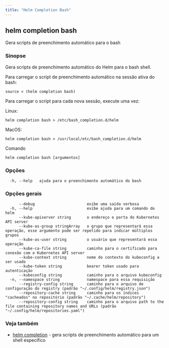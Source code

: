 ```yaml
---
title: "Helm Completion Bash"
---
```


## helm completion bash

Gera scripts de preenchimento automático para o bash

### Sinopse

Gera scripts de preenchimento automático do Helm para o bash shell.

Para carregar o script de preenchimento automático na sessão ativa do bash:

```
source < (helm completion bash)
```

Para carregar o script para cada nova sessão, execute uma vez:

Linux:

```
helm completion bash > /etc/bash_completion.d/helm
```
MacOS:

```
helm completion bash > /usr/local/etc/bash_completion.d/helm
```

Comando
```
helm completion bash [argumentos]
```

### Opções

```
  -h, --help   ajuda para o preenchimento automático do bash
```

### Opções gerais

```
      --debug                       exibe uma saída verbosa
  -h, --help                        exibe ajuda para um comando do helm
      --kube-apiserver string       o endereço e porta do Kubernetes API server
      --kube-as-group stringArray   o grupo que representará essa operação, esse argumento pode ser repetido para indicar múltiplos grupos
      --kube-as-user string         o usuário que representará essa operação
      --kube-ca-file string         caminho para o certificado para conexão com o Kubernetes API server
      --kube-context string         nome do contexto do kubeconfig a ser usado
      --kube-token string           bearer token usado para autenticação
      --kubeconfig string           caminho para o arquivo kubeconfig
  -n, --namespace string            namespace para essa requisição
      --registry-config string      caminho para o arquivo de configuração do registry (padrão "~/.config/helm/registry.json")
      --repository-cache string     caminho para os índices "cacheados" no repositório (padrão "~/.cache/helm/repository")
      --repository-config string    caminho para o arquivo path to the file containing repository names and URLs (padrão "~/.config/helm/repositories.yaml")
```

### Veja também

* [helm completion](helm_completion.md)	 - gera scripts de preenchimento automático para um shell específico
